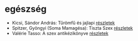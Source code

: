# egészség

- Kicsi, Sándor András: Tűrömfű és jajlapi [részletek](_details/Kicsi%2C%20S%C3%A1ndor%20Andr%C3%A1s.md#id_384)
- Spitzer, Gyöngyi (Soma Mamagésa): Tiszta Szex [részletek](_details/Spitzer%2C%20Gy%C3%B6ngyi%20%28Soma%20Mamag%C3%A9sa%29.md#id_6)
- Valérie Tasso: A szex antikézikönyve [részletek](_details/Val%C3%A9rie%20Tasso.md#id_907)